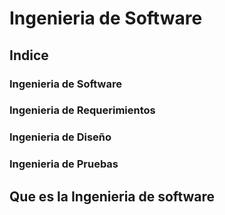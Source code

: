 # Ingenieria de Software

## Indice
### Ingenieria de Software

### Ingenieria de Requerimientos 

### Ingenieria de Diseño

### Ingenieria de Pruebas

## Que es la Ingenieria de software

